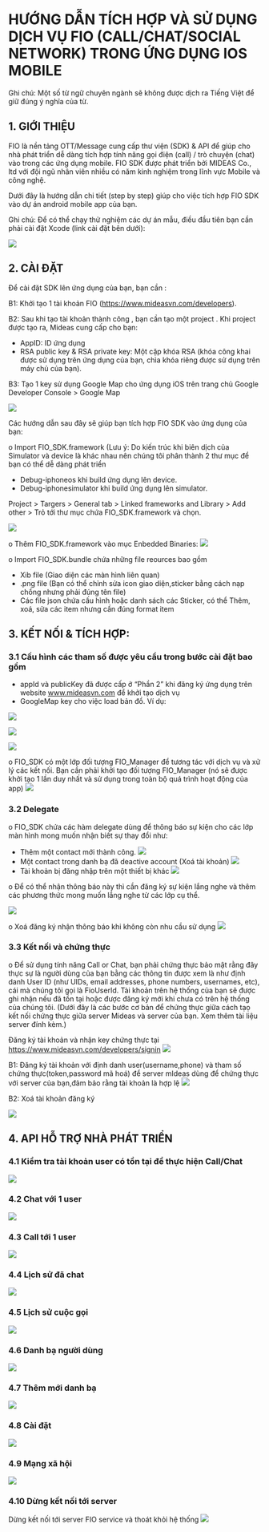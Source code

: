 # HƯỚNG DẪN TÍCH HỢP VÀ SỬ DỤNG DỊCH VỤ FIO (CALL/CHAT/SOCIAL NETWORK) TRONG ỨNG DỤNG IOS MOBILE
Ghi chú: Một số từ ngữ chuyên ngành sẽ không được dịch ra Tiếng Việt để giữ đúng ý nghĩa của từ.

## 1.	GIỚI THIỆU
FIO là nền tảng OTT/Message cung cấp thư viện (SDK) & API để giúp cho nhà phát triển dễ dàng tích hợp tính năng gọi điện (call) / trò chuyện (chat) vào trong các ứng dụng mobile.
FIO SDK được phát triển bởi MIDEAS Co., ltd với đội ngũ nhân viên nhiều có năm kinh nghiệm trong lĩnh vực Mobile và công nghệ.

Dưới đây là hướng dẫn chi tiết (step by step) giúp cho việc tích hợp FIO SDK vào dự án android mobile app của bạn.

Ghi chú: Để có thể chạy thử nghiệm các dự án mẫu, điều đầu tiên bạn cần phải cài đặt Xcode (link cài đặt bên dưới): 

![](https://s32.postimg.org/fiun82h9x/Screen_Shot_2016_07_29_at_9_25_50_AM.png)

## 2.	CÀI ĐẶT
Để cài đặt SDK lên ứng dụng của bạn, bạn cần :

B1: Khởi tạo 1 tài khoản FIO (https://www.mideasvn.com/developers). 

B2: Sau khi tạo tài khoản thành công , bạn cần tạo một project . Khi project được tạo ra, Mideas cung cấp cho bạn:
-	AppID: ID ứng dụng
-	RSA public key & RSA private key: Một cặp khóa RSA (khóa công khai được sử dụng trên ứng dụng của bạn, chìa khóa riêng được sử dụng trên máy chủ của bạn).

B3: Tạo 1 key sử dụng Google Map cho ứng dụng iOS trên trang chủ Google Developer Console > Google Map

![](https://s31.postimg.org/d3y839xkr/Untitled.png)

Các hướng dẫn sau đây sẽ giúp bạn tích hợp FIO SDK vào ứng dụng của bạn:

o	Import FIO_SDK.framework (Lưu ý: Do kiến trúc khi biên dịch của Simulator và device là khác nhau nên chúng tôi phân thành 2 thư mục để bạn có thể dễ dàng phát triển 
-	Debug-iphoneos khi build ứng dụng lên device.
-	Debug-iphonesimulator khi build ứng dụng lên simulator.

Project > Targers > General tab > Linked frameworks and Library > Add other > Trỏ tới thư mục chứa FIO_SDK.framework và chọn.

![](https://s31.postimg.org/cm6dqlzzf/Untitled.png)

o	Thêm FIO_SDK.framework vào mục Enbedded Binaries:
![](https://s31.postimg.org/uketj2d17/Untitled.png)

o	Import FIO_SDK.bundle chứa những file reources bao gồm
-	Xib file (Giao diện các màn hình liên quan)
-	.png file (Bạn có thể chỉnh sửa icon giao diện,sticker bằng cách nạp chồng nhưng phải đúng tên file)
-	Các file json chứa cấu hình hoặc danh sách các Sticker, có thể Thêm, xoá, sửa các item nhưng cần đúng format item

## 3.	KẾT NỐI & TÍCH HỢP:
### 3.1	Cấu hình các tham số được yêu cầu trong bước cài đặt bao gồm
-	appId và publicKey đã được cấp ở “Phần 2” khi đăng ký ứng dụng trên website www.mideasvn.com để khởi tạo dịch vụ
-	GoogleMap key cho việc load bản đồ.
Ví dụ:

![](https://s32.postimg.org/4ntydrxtx/Screen_Shot_2016_07_29_at_9_04_03_AM.png)

![](https://s32.postimg.org/vinldvved/Screen_Shot_2016_07_29_at_9_04_18_AM.png)

![](https://s32.postimg.org/xs1f2dm9h/Screen_Shot_2016_07_29_at_9_04_27_AM.png)

o	FIO_SDK có một lớp đối tượng FIO_Manager để tương tác với dịch vụ và xử lý các kết nối. Bạn cần phải khởi tạo đối tượng FIO_Manager (nó sẽ được khởi tạo 1 lần duy nhất và sử dụng trong toàn bộ quá trình hoạt động của app)
![](https://s31.postimg.org/ktlsxui2j/Screen_Shot_2016_07_29_at_9_06_26_AM.png)

### 3.2	Delegate
o	FIO_SDK chứa các hàm delegate dùng để thông báo sự kiện cho các lớp màn hình mong muốn nhận biết sự thay đổi như:
+ Thêm một contact mới thành công.
 ![](https://s32.postimg.org/63brvhf4l/Screen_Shot_2016_07_29_at_9_07_42_AM.png)
+ Một contact trong danh bạ đã deactive account (Xoá tài khoản)
![](https://s32.postimg.org/b5gj8rs51/Screen_Shot_2016_07_29_at_9_08_39_AM.png)
+ Tài khoản bị đăng nhập trên một thiết bị khác
![](https://s31.postimg.org/69i1p4ptn/Screen_Shot_2016_07_29_at_9_09_25_AM.png)

o	Để có thể nhận thông báo này thì cần đăng ký sự kiện lắng nghe và thêm các phương thức mong muốn lắng nghe từ các lớp cụ thể.

![](https://s31.postimg.org/mhy9ynoe3/Screen_Shot_2016_07_29_at_9_10_00_AM.png)

o	Xoá đăng ký nhận thông báo khi không còn nhu cầu sử dụng
![](https://s32.postimg.org/3z4lby2ol/Screen_Shot_2016_07_29_at_9_10_21_AM.png)

### 3.3	Kết nối và chứng thực
o	Để sử dụng tính năng Call or Chat, bạn phải chứng thực bảo mật rằng đây thực sự là người dùng của bạn bằng các thông tin được xem là như định danh User ID (như UIDs, email addresses, phone numbers, usernames, etc), cái mà chúng tôi gọi là FioUserId. Tài khoản trên hệ thống của bạn sẽ được ghi nhận nếu đã tồn tại hoặc được đăng ký mới khi chưa có trên hệ thống của chúng tôi. (Dưới đây là các bước cơ bản để chứng thực giữa cách tạọ kết nối chứng thực giữa server Mideas và server của bạn. Xem thêm tài liệu server đính kèm.)

Đăng ký tài khoản và nhận key chứng thực tại https://www.mideasvn.com/developers/signin
![](https://s31.postimg.org/9zt2nd9az/Screen_Shot_2016_07_26_at_2_57_22_PM.png)

B1: Đăng ký tài khoản với định danh user(username,phone) và tham số chứng thực(token,password mã hoá) để server mIdeas dùng để chứng thực với server của bạn,đảm bảo rằng tài khoản là hợp lệ
![](https://s31.postimg.org/hrhp26f6z/Screen_Shot_2016_07_29_at_9_15_48_AM.png)

B2: Xoá tài khoản đăng ký

![](https://s31.postimg.org/gh2f70knf/Screen_Shot_2016_07_29_at_9_16_32_AM.png)

## 4.	API HỖ TRỢ NHÀ PHÁT TRIỂN
### 4.1	Kiểm tra tài khoản user có tồn tại để thực hiện Call/Chat
![](https://s31.postimg.org/7wcb7ml3f/Screen_Shot_2016_07_29_at_9_17_40_AM.png)
### 4.2	Chat với 1 user
![](https://s32.postimg.org/cmun467vp/Screen_Shot_2016_07_29_at_9_18_30_AM.png)
### 4.3	Call tới 1 user
![](https://s31.postimg.org/c8xj3xjej/Screen_Shot_2016_07_29_at_9_19_17_AM.png)
### 4.4	Lịch sử đã chat
![](https://s32.postimg.org/cor4sljv9/Screen_Shot_2016_07_29_at_9_19_57_AM.png)
### 4.5	Lịch sử cuộc gọi
![](https://s32.postimg.org/vwitezmo5/Screen_Shot_2016_07_29_at_9_20_25_AM.png)
### 4.6	Danh bạ người dùng
![](https://s31.postimg.org/hlz8kiazv/Screen_Shot_2016_07_29_at_9_21_03_AM.png)
### 4.7	Thêm mới danh bạ
![](https://s31.postimg.org/gdlgt7iuz/Screen_Shot_2016_07_29_at_9_21_30_AM.png)
### 4.8	Cài đặt
![](https://s31.postimg.org/s0l74wdqj/Screen_Shot_2016_07_29_at_9_22_10_AM.png)
### 4.9	Mạng xã hội
![](https://s32.postimg.org/66rx58hlh/Screen_Shot_2016_07_29_at_9_22_44_AM.png)
### 4.10 Dừng kết nối tới server
Dừng kết nối tới server FIO service và thoát khỏi hệ thống
![](https://s32.postimg.org/b11oc8yqd/Screen_Shot_2016_07_29_at_9_24_00_AM.png)



